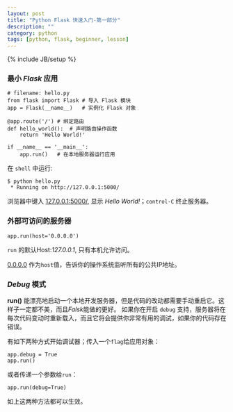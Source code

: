 ```yaml
---
layout: post
title: "Python Flask 快速入门-第一部分"
description: ""
category: python
tags: [python, flask, beginner, lesson]
---
```

{% include JB/setup %}
### 最小 *Flask* 应用
    # filename: hello.py
    from flask import Flask # 导入 Flask 模块
    app = Flask(__name__)   # 实例化 Flask 对象

    @app.route('/') # 绑定路由
    def hello_world():  # 声明路由操作函数
        return 'Hello World!'

    if __name__ == '__main__':
        app.run()   # 在本地服务器运行应用

在 `shell` 中运行:

    $ python hello.py
     * Running on http://127.0.0.1:5000/

浏览器中键入 [127.0.0.1:5000/](127.0.0.1:5000/), 显示 *Hello World!*；`control-C` 终止服务器。

### 外部可访问的服务器
    app.run(host='0.0.0.0')

`run` 的默认Host:*127.0.0.1*, 只有本机允许访问。

[0.0.0.0]() 作为`host`值，告诉你的操作系统监听所有的公共IP地址。

### *Debug* 模式

**run()** 能漂亮地启动一个本地开发服务器，但是代码的改动都需要手动重启它。这样子一定都不美，而且*Falsk*能做的更好。
如果你在开启 `debug` 支持，服务器将在每次代码变动时重新载入，而且它将会提供你非常有用的调试，如果你的代码存在错误。

有如下两种方式开始调试器；传入一个`flag`给应用对象：

    app.debug = True
    app.run()

或者传递一个参数给`run`：

    app.run(debug=True)

如上这两种方法都可以生效。
